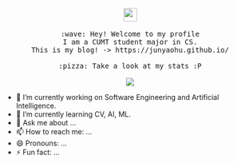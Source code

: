 <p align="center">
  <img src="https://user-images.githubusercontent.com/5679180/79618120-0daffb80-80be-11ea-819e-d2b0fa904d07.gif" width="27px">
  <br><br>
  <samp>
    :wave: Hey! Welcome to my profile
    <br>I am a CUMT student major in CS.
    <br>This is my blog! -> https://junyaohu.github.io/
    <br><br>:pizza: Take a look at my stats :P<br><br>
    <img align="center" src="https://github-readme-stats.vercel.app/api?username=guobinhit&&show_icons=true&&theme=tokyonight" />
  </samp>
<br>
</p>

- 🔭 I’m currently working on Software Engineering and Artificial Intelligence. 
- 🌱 I’m currently learning CV, AI, ML.
- 💬 Ask me about ...
- 📫 How to reach me: ...
- 😄 Pronouns: ...
- ⚡ Fun fact: ...
